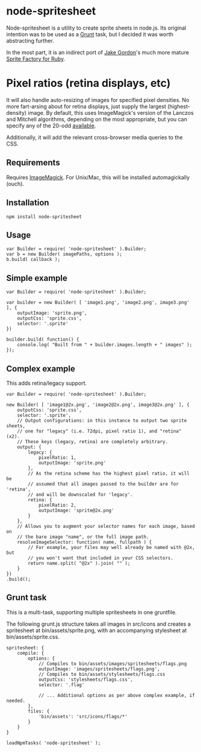 # node-spritesheet

Node-spritesheet is a utility to create sprite sheets in node.js. Its original
intention was to be used as a [Grunt](https://github.com/cowboy/grunt) task,
but I decided it was worth abstracting further.

In the most part, it is an indirect port of
[Jake Gordon](https://github.com/jakesgordon)'s much more mature
[Sprite Factory for Ruby](https://github.com/jakesgordon/sprite-factory).

# Pixel ratios (retina displays, etc)

It will also handle auto-resizing of images for specified pixel
densities. No more fart-arsing about for retina displays, just supply the
largest (highest-density) image. By default, this uses ImageMagick's version of
the Lanczos and Mitchell algorithms, depending on the most appropriate, but you
can specify any of the 20-odd [available](http://www.imagemagick.org/script/command-line-options.php#filter).

Additionally, it will add the relevant cross-browser media queries to the CSS.

## Requirements

Requires [ImageMagick](http://www.imagemagick.org). For Unix/Mac, this will
be installed automagickally (ouch).

## Installation

	npm install node-spritesheet

## Usage

	var Builder = require( 'node-spritesheet' ).Builder;
	var b = new Builder( imagePaths, options );
	b.build( callback );

## Simple example

	var Builder = require( 'node-spritesheet' ).Builder;
	
	var builder = new Builder( [ 'image1.png', 'image2.png', image3.png' ], {
		outputImage: 'sprite.png',
		outputCss: 'sprite.css',
		selector: '.sprite'
	})
	
	builder.build( function() {
		console.log( "Built from " + builder.images.length + " images" );
	});

## Complex example

This adds retina/legacy support.

    var Builder = require( 'node-spritesheet' ).Builder;
    
    new Builder( [ 'image1@2x.png', 'image2@2x.png', image3@2x.png' ], {
        outputCss: 'sprite.css',
        selector: '.sprite',
        // Output configurations: in this instance to output two sprite sheets,
        // one for "legacy" (i.e. 72dpi, pixel ratio 1), and "retina" (x2).
        // These keys (legacy, retina) are completely arbitrary.
        output: {
            legacy: {
                pixelRatio: 1,
                outputImage: 'sprite.png'
            },
            // As the retina scheme has the highest pixel ratio, it will be
            // assumed that all images passed to the builder are for 'retina',
            // and will be downscaled for 'legacy'.
            retina: {
                pixelRatio: 2,
                outputImage: 'sprite@2x.png'
            }
        },
        // Allows you to augment your selector names for each image, based on
        // the bare image "name", or the full image path.
        resolveImageSelector: function( name, fullpath ) {
            // For example, your files may well already be named with @2x, but
            // you won't want that included in your CSS selectors.
            return name.split( "@2x" ).join( "" );
        }
    })
    .build();

## Grunt task

This is a multi-task, supporting multiple spritesheets in one gruntfile.

The following grunt.js structure takes all images in src/icons and creates
a spritesheet at bin/assets/sprite.png, with an accompanying stylesheet at
bin/assets/sprite.css.

	spritesheet: {
		compile: {
			options: {
				// Compiles to bin/assets/images/spritesheets/flags.png
				outputImage: 'images/spritesheets/flags.png',
				// Compiles to bin/assets/stylesheets/flags.css
				outputCss: 'stylesheets/flags.css',
				selector: '.flag'
				
				// ... Additional options as per above complex example, if needed.
			},
			files: {
				'bin/assets': 'src/icons/flags/*'
			}
		}
	}
	
	loadNpmTasks( 'node-spritesheet' );
